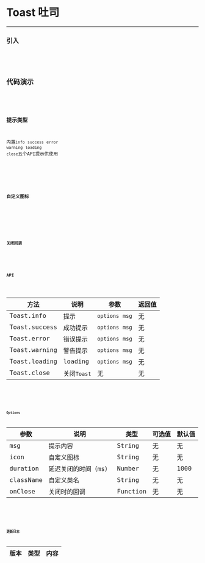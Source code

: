 <!--
 * @Author: Fone`峰
 * @Date: 2021-04-09 11:20:47
 * @LastEditors: Fone`峰
 * @LastEditTime: 2021-05-10 13:36:44
 * @Description: file content
 * @Email: qinrifeng@163.com
 * @Github: https://github.com/FoneQinrf
-->
# Toast 吐司
---

<Card> 

### 引入
<Code :content="`
import { Toast } from 'vvmui';\n
Toast.info('info');
`"/>

</Card>

## 代码演示

<Card> 

### 提示类型
内置`info` `success` `error` `warning` `loading` `close`五个API提示供使用
<Code content="
Toast.info('info');
Toast.success('success');
Toast.error('error');
Toast.warning('warning');
Toast.loading('loading');
"/>

</Card>
<br>
<Card> 

### 自定义图标
<Code content="
Toast.success({
  msg: 'success',
  icon: 'iconroundcheckfill'
});
"/>

</Card>
<br>
<Card> 

### 关闭回调
<Code content="
Toast.info('消息', {
  onClose: () => {
    console.log('关闭');
  }
});
"/>

</Card>

## API
<Card> 

| 方法 | 说明 | 参数 | 返回值 | 
|------|------------|------------|------------|
| <span>Toast.info</span>| 提示   | `options` `msg`   | 无 | 
| Toast.success |  成功提示   | `options` `msg`       | 无 | 
| Toast.error | 错误提示   | `options` `msg`       | 无 | 
| Toast.warning | 警告提示   | `options` `msg`       | 无 | 
| Toast.loading | loading   | `options` `msg`       | 无 | 
| Toast.close | 关闭`Toast`   |   无   | 无 | 

</Card>
<br>
<Card> 

### Options
| 参数 | 说明 | 类型 | 可选值 | 默认值 |
|------|------------|------------|------------|------------|
| msg | 提示内容  | String  | 无 | 无 |
| icon | 自定义图标  | String  | 无 | 无 |
| duration | 延迟关闭的时间（ms）  | Number  | 无 | 1000 |
| className | 自定义类名  | String  | 无 | 无 |
| onClose | 关闭时的回调  | Function  | 无 | 无 |

</Card>
<br>
<Card>

### 更新日志
| 版本 |类型|内容|
|-------------|-|-|

</Card> 